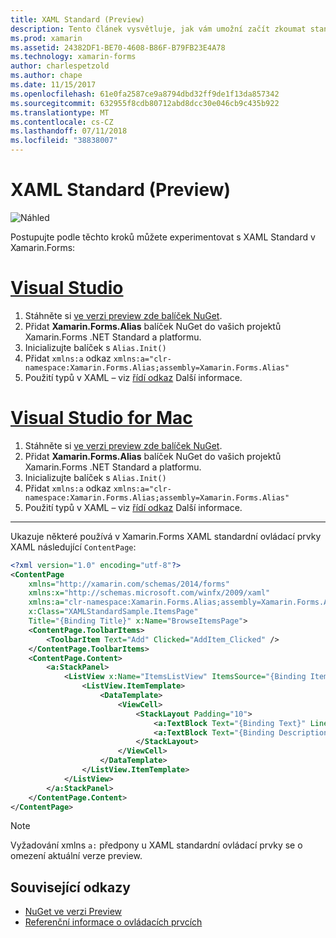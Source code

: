 ```yaml
---
title: XAML Standard (Preview)
description: Tento článek vysvětluje, jak vám umožní začít zkoumat standardní náhled XAML v Xamarin.Forms.
ms.prod: xamarin
ms.assetid: 24382DF1-BE70-4608-B86F-B79FB23E4A78
ms.technology: xamarin-forms
author: charlespetzold
ms.author: chape
ms.date: 11/15/2017
ms.openlocfilehash: 61e0fa2587ce9a8794dbd32ff9de1f13da857342
ms.sourcegitcommit: 632955f8cdb80712abd8dcc30e046cb9c435b922
ms.translationtype: MT
ms.contentlocale: cs-CZ
ms.lasthandoff: 07/11/2018
ms.locfileid: "38838007"
---
```

# <a name="xaml-standard-preview"></a>XAML Standard (Preview)

![Náhled](~/media/shared/preview.png)

Postupujte podle těchto kroků můžete experimentovat s XAML Standard v Xamarin.Forms:

# <a name="visual-studiotabvswin"></a>[Visual Studio](#tab/vswin)

1. Stáhněte si [ve verzi preview zde balíček NuGet](https://aka.ms/xf-xamlstandard-nuget).
2. Přidat **Xamarin.Forms.Alias** balíček NuGet do vašich projektů Xamarin.Forms .NET Standard a platformu.
3. Inicializujte balíček s `Alias.Init()`
4. Přidat `xmlns:a` odkaz `xmlns:a="clr-namespace:Xamarin.Forms.Alias;assembly=Xamarin.Forms.Alias"`
5. Použití typů v XAML – viz [řídí odkaz](controls.md) Další informace.

# <a name="visual-studio-for-mactabvsmac"></a>[Visual Studio for Mac](#tab/vsmac)

1. Stáhněte si [ve verzi preview zde balíček NuGet](https://aka.ms/xf-xamlstandard-nuget).
2. Přidat **Xamarin.Forms.Alias** balíček NuGet do vašich projektů Xamarin.Forms .NET Standard a platformu.
3. Inicializujte balíček s `Alias.Init()`
4. Přidat `xmlns:a` odkaz `xmlns:a="clr-namespace:Xamarin.Forms.Alias;assembly=Xamarin.Forms.Alias"`
5. Použití typů v XAML – viz [řídí odkaz](controls.md) Další informace.

-----

Ukazuje některé používá v Xamarin.Forms XAML standardní ovládací prvky XAML následující `ContentPage`:

```xml
<?xml version="1.0" encoding="utf-8"?>
<ContentPage 
    xmlns="http://xamarin.com/schemas/2014/forms" 
    xmlns:x="http://schemas.microsoft.com/winfx/2009/xaml" 
    xmlns:a="clr-namespace:Xamarin.Forms.Alias;assembly=Xamarin.Forms.Alias"
    x:Class="XAMLStandardSample.ItemsPage" 
    Title="{Binding Title}" x:Name="BrowseItemsPage">
    <ContentPage.ToolbarItems>
        <ToolbarItem Text="Add" Clicked="AddItem_Clicked" />
    </ContentPage.ToolbarItems>
    <ContentPage.Content>
        <a:StackPanel>
            <ListView x:Name="ItemsListView" ItemsSource="{Binding Items}" VerticalOptions="FillAndExpand" HasUnevenRows="true" RefreshCommand="{Binding LoadItemsCommand}" IsPullToRefreshEnabled="true" IsRefreshing="{Binding IsBusy, Mode=OneWay}" CachingStrategy="RecycleElement" ItemSelected="OnItemSelected">
                <ListView.ItemTemplate>
                    <DataTemplate>
                        <ViewCell>
                            <StackLayout Padding="10">
                                <a:TextBlock Text="{Binding Text}" LineBreakMode="NoWrap" Style="{DynamicResource ListItemTextStyle}" FontSize="16" />
                                <a:TextBlock Text="{Binding Description}" LineBreakMode="NoWrap" Style="{DynamicResource ListItemDetailTextStyle}" FontSize="13" />
                            </StackLayout>
                        </ViewCell>
                    </DataTemplate>
                </ListView.ItemTemplate>
            </ListView>
        </a:StackPanel>
    </ContentPage.Content>
</ContentPage>
```

> [!NOTE]
> Vyžadování xmlns `a:` předpony u XAML standardní ovládací prvky se o omezení aktuální verze preview.


## <a name="related-links"></a>Související odkazy

- [NuGet ve verzi Preview](https://aka.ms/xf-xamlstandard-nuget)
- [Referenční informace o ovládacích prvcích](controls.md)
